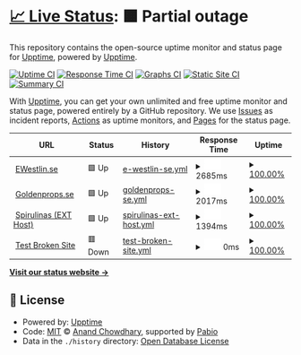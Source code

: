# [📈 Live Status](https://demo.upptime.js.org): <!--live status--> **🟧 Partial outage**

This repository contains the open-source uptime monitor and status page for [Upptime](https://upptime.js.org), powered by [Upptime](https://github.com/upptime/upptime).

[![Uptime CI](https://github.com/upptime/upptime/workflows/Uptime%20CI/badge.svg)](https://github.com/upptime/upptime/actions?query=workflow%3A%22Uptime+CI%22)
[![Response Time CI](https://github.com/upptime/upptime/workflows/Response%20Time%20CI/badge.svg)](https://github.com/upptime/upptime/actions?query=workflow%3A%22Response+Time+CI%22)
[![Graphs CI](https://github.com/upptime/upptime/workflows/Graphs%20CI/badge.svg)](https://github.com/upptime/upptime/actions?query=workflow%3A%22Graphs+CI%22)
[![Static Site CI](https://github.com/upptime/upptime/workflows/Static%20Site%20CI/badge.svg)](https://github.com/upptime/upptime/actions?query=workflow%3A%22Static+Site+CI%22)
[![Summary CI](https://github.com/upptime/upptime/workflows/Summary%20CI/badge.svg)](https://github.com/upptime/upptime/actions?query=workflow%3A%22Summary+CI%22)

With [Upptime](https://upptime.js.org), you can get your own unlimited and free uptime monitor and status page, powered entirely by a GitHub repository. We use [Issues](https://github.com/upptime/upptime/issues) as incident reports, [Actions](https://github.com/upptime/upptime/actions) as uptime monitors, and [Pages](https://demo.upptime.js.org) for the status page.

<!--start: status pages-->
<!-- This summary is generated by Upptime (https://github.com/upptime/upptime) -->
<!-- Do not edit this manually, your changes will be overwritten -->
<!-- prettier-ignore -->
| URL | Status | History | Response Time | Uptime |
| --- | ------ | ------- | ------------- | ------ |
| <img alt="" src="https://icons.duckduckgo.com/ip3/ewestlin.se.ico" height="13"> [EWestlin.se](https://ewestlin.se) | 🟩 Up | [e-westlin-se.yml](https://github.com/HalfAway/statuspage/commits/HEAD/history/e-westlin-se.yml) | <details><summary><img alt="Response time graph" src="./graphs/e-westlin-se/response-time-week.png" height="20"> 2685ms</summary><br><a href="https://demo.upptime.js.org/history/e-westlin-se"><img alt="Response time 2548" src="https://img.shields.io/endpoint?url=https%3A%2F%2Fraw.githubusercontent.com%2FHalfAway%2Fstatuspage%2FHEAD%2Fapi%2Fe-westlin-se%2Fresponse-time.json"></a><br><a href="https://demo.upptime.js.org/history/e-westlin-se"><img alt="24-hour response time 2611" src="https://img.shields.io/endpoint?url=https%3A%2F%2Fraw.githubusercontent.com%2FHalfAway%2Fstatuspage%2FHEAD%2Fapi%2Fe-westlin-se%2Fresponse-time-day.json"></a><br><a href="https://demo.upptime.js.org/history/e-westlin-se"><img alt="7-day response time 2685" src="https://img.shields.io/endpoint?url=https%3A%2F%2Fraw.githubusercontent.com%2FHalfAway%2Fstatuspage%2FHEAD%2Fapi%2Fe-westlin-se%2Fresponse-time-week.json"></a><br><a href="https://demo.upptime.js.org/history/e-westlin-se"><img alt="30-day response time 2548" src="https://img.shields.io/endpoint?url=https%3A%2F%2Fraw.githubusercontent.com%2FHalfAway%2Fstatuspage%2FHEAD%2Fapi%2Fe-westlin-se%2Fresponse-time-month.json"></a><br><a href="https://demo.upptime.js.org/history/e-westlin-se"><img alt="1-year response time 2548" src="https://img.shields.io/endpoint?url=https%3A%2F%2Fraw.githubusercontent.com%2FHalfAway%2Fstatuspage%2FHEAD%2Fapi%2Fe-westlin-se%2Fresponse-time-year.json"></a></details> | <details><summary><a href="https://demo.upptime.js.org/history/e-westlin-se">100.00%</a></summary><a href="https://demo.upptime.js.org/history/e-westlin-se"><img alt="All-time uptime 100.00%" src="https://img.shields.io/endpoint?url=https%3A%2F%2Fraw.githubusercontent.com%2FHalfAway%2Fstatuspage%2FHEAD%2Fapi%2Fe-westlin-se%2Fuptime.json"></a><br><a href="https://demo.upptime.js.org/history/e-westlin-se"><img alt="24-hour uptime 100.00%" src="https://img.shields.io/endpoint?url=https%3A%2F%2Fraw.githubusercontent.com%2FHalfAway%2Fstatuspage%2FHEAD%2Fapi%2Fe-westlin-se%2Fuptime-day.json"></a><br><a href="https://demo.upptime.js.org/history/e-westlin-se"><img alt="7-day uptime 100.00%" src="https://img.shields.io/endpoint?url=https%3A%2F%2Fraw.githubusercontent.com%2FHalfAway%2Fstatuspage%2FHEAD%2Fapi%2Fe-westlin-se%2Fuptime-week.json"></a><br><a href="https://demo.upptime.js.org/history/e-westlin-se"><img alt="30-day uptime 100.00%" src="https://img.shields.io/endpoint?url=https%3A%2F%2Fraw.githubusercontent.com%2FHalfAway%2Fstatuspage%2FHEAD%2Fapi%2Fe-westlin-se%2Fuptime-month.json"></a><br><a href="https://demo.upptime.js.org/history/e-westlin-se"><img alt="1-year uptime 100.00%" src="https://img.shields.io/endpoint?url=https%3A%2F%2Fraw.githubusercontent.com%2FHalfAway%2Fstatuspage%2FHEAD%2Fapi%2Fe-westlin-se%2Fuptime-year.json"></a></details>
| <img alt="" src="https://icons.duckduckgo.com/ip3/goldenprops.se.ico" height="13"> [Goldenprops.se](https://goldenprops.se) | 🟩 Up | [goldenprops-se.yml](https://github.com/HalfAway/statuspage/commits/HEAD/history/goldenprops-se.yml) | <details><summary><img alt="Response time graph" src="./graphs/goldenprops-se/response-time-week.png" height="20"> 2017ms</summary><br><a href="https://demo.upptime.js.org/history/goldenprops-se"><img alt="Response time 2563" src="https://img.shields.io/endpoint?url=https%3A%2F%2Fraw.githubusercontent.com%2FHalfAway%2Fstatuspage%2FHEAD%2Fapi%2Fgoldenprops-se%2Fresponse-time.json"></a><br><a href="https://demo.upptime.js.org/history/goldenprops-se"><img alt="24-hour response time 1646" src="https://img.shields.io/endpoint?url=https%3A%2F%2Fraw.githubusercontent.com%2FHalfAway%2Fstatuspage%2FHEAD%2Fapi%2Fgoldenprops-se%2Fresponse-time-day.json"></a><br><a href="https://demo.upptime.js.org/history/goldenprops-se"><img alt="7-day response time 2017" src="https://img.shields.io/endpoint?url=https%3A%2F%2Fraw.githubusercontent.com%2FHalfAway%2Fstatuspage%2FHEAD%2Fapi%2Fgoldenprops-se%2Fresponse-time-week.json"></a><br><a href="https://demo.upptime.js.org/history/goldenprops-se"><img alt="30-day response time 2563" src="https://img.shields.io/endpoint?url=https%3A%2F%2Fraw.githubusercontent.com%2FHalfAway%2Fstatuspage%2FHEAD%2Fapi%2Fgoldenprops-se%2Fresponse-time-month.json"></a><br><a href="https://demo.upptime.js.org/history/goldenprops-se"><img alt="1-year response time 2563" src="https://img.shields.io/endpoint?url=https%3A%2F%2Fraw.githubusercontent.com%2FHalfAway%2Fstatuspage%2FHEAD%2Fapi%2Fgoldenprops-se%2Fresponse-time-year.json"></a></details> | <details><summary><a href="https://demo.upptime.js.org/history/goldenprops-se">100.00%</a></summary><a href="https://demo.upptime.js.org/history/goldenprops-se"><img alt="All-time uptime 100.00%" src="https://img.shields.io/endpoint?url=https%3A%2F%2Fraw.githubusercontent.com%2FHalfAway%2Fstatuspage%2FHEAD%2Fapi%2Fgoldenprops-se%2Fuptime.json"></a><br><a href="https://demo.upptime.js.org/history/goldenprops-se"><img alt="24-hour uptime 100.00%" src="https://img.shields.io/endpoint?url=https%3A%2F%2Fraw.githubusercontent.com%2FHalfAway%2Fstatuspage%2FHEAD%2Fapi%2Fgoldenprops-se%2Fuptime-day.json"></a><br><a href="https://demo.upptime.js.org/history/goldenprops-se"><img alt="7-day uptime 100.00%" src="https://img.shields.io/endpoint?url=https%3A%2F%2Fraw.githubusercontent.com%2FHalfAway%2Fstatuspage%2FHEAD%2Fapi%2Fgoldenprops-se%2Fuptime-week.json"></a><br><a href="https://demo.upptime.js.org/history/goldenprops-se"><img alt="30-day uptime 100.00%" src="https://img.shields.io/endpoint?url=https%3A%2F%2Fraw.githubusercontent.com%2FHalfAway%2Fstatuspage%2FHEAD%2Fapi%2Fgoldenprops-se%2Fuptime-month.json"></a><br><a href="https://demo.upptime.js.org/history/goldenprops-se"><img alt="1-year uptime 100.00%" src="https://img.shields.io/endpoint?url=https%3A%2F%2Fraw.githubusercontent.com%2FHalfAway%2Fstatuspage%2FHEAD%2Fapi%2Fgoldenprops-se%2Fuptime-year.json"></a></details>
| <img alt="" src="https://icons.duckduckgo.com/ip3/spirulinas.se.ico" height="13"> [Spirulinas (EXT Host)](https://spirulinas.se) | 🟩 Up | [spirulinas-ext-host.yml](https://github.com/HalfAway/statuspage/commits/HEAD/history/spirulinas-ext-host.yml) | <details><summary><img alt="Response time graph" src="./graphs/spirulinas-ext-host/response-time-week.png" height="20"> 1394ms</summary><br><a href="https://demo.upptime.js.org/history/spirulinas-ext-host"><img alt="Response time 1453" src="https://img.shields.io/endpoint?url=https%3A%2F%2Fraw.githubusercontent.com%2FHalfAway%2Fstatuspage%2FHEAD%2Fapi%2Fspirulinas-ext-host%2Fresponse-time.json"></a><br><a href="https://demo.upptime.js.org/history/spirulinas-ext-host"><img alt="24-hour response time 1170" src="https://img.shields.io/endpoint?url=https%3A%2F%2Fraw.githubusercontent.com%2FHalfAway%2Fstatuspage%2FHEAD%2Fapi%2Fspirulinas-ext-host%2Fresponse-time-day.json"></a><br><a href="https://demo.upptime.js.org/history/spirulinas-ext-host"><img alt="7-day response time 1394" src="https://img.shields.io/endpoint?url=https%3A%2F%2Fraw.githubusercontent.com%2FHalfAway%2Fstatuspage%2FHEAD%2Fapi%2Fspirulinas-ext-host%2Fresponse-time-week.json"></a><br><a href="https://demo.upptime.js.org/history/spirulinas-ext-host"><img alt="30-day response time 1453" src="https://img.shields.io/endpoint?url=https%3A%2F%2Fraw.githubusercontent.com%2FHalfAway%2Fstatuspage%2FHEAD%2Fapi%2Fspirulinas-ext-host%2Fresponse-time-month.json"></a><br><a href="https://demo.upptime.js.org/history/spirulinas-ext-host"><img alt="1-year response time 1453" src="https://img.shields.io/endpoint?url=https%3A%2F%2Fraw.githubusercontent.com%2FHalfAway%2Fstatuspage%2FHEAD%2Fapi%2Fspirulinas-ext-host%2Fresponse-time-year.json"></a></details> | <details><summary><a href="https://demo.upptime.js.org/history/spirulinas-ext-host">100.00%</a></summary><a href="https://demo.upptime.js.org/history/spirulinas-ext-host"><img alt="All-time uptime 100.00%" src="https://img.shields.io/endpoint?url=https%3A%2F%2Fraw.githubusercontent.com%2FHalfAway%2Fstatuspage%2FHEAD%2Fapi%2Fspirulinas-ext-host%2Fuptime.json"></a><br><a href="https://demo.upptime.js.org/history/spirulinas-ext-host"><img alt="24-hour uptime 100.00%" src="https://img.shields.io/endpoint?url=https%3A%2F%2Fraw.githubusercontent.com%2FHalfAway%2Fstatuspage%2FHEAD%2Fapi%2Fspirulinas-ext-host%2Fuptime-day.json"></a><br><a href="https://demo.upptime.js.org/history/spirulinas-ext-host"><img alt="7-day uptime 100.00%" src="https://img.shields.io/endpoint?url=https%3A%2F%2Fraw.githubusercontent.com%2FHalfAway%2Fstatuspage%2FHEAD%2Fapi%2Fspirulinas-ext-host%2Fuptime-week.json"></a><br><a href="https://demo.upptime.js.org/history/spirulinas-ext-host"><img alt="30-day uptime 100.00%" src="https://img.shields.io/endpoint?url=https%3A%2F%2Fraw.githubusercontent.com%2FHalfAway%2Fstatuspage%2FHEAD%2Fapi%2Fspirulinas-ext-host%2Fuptime-month.json"></a><br><a href="https://demo.upptime.js.org/history/spirulinas-ext-host"><img alt="1-year uptime 100.00%" src="https://img.shields.io/endpoint?url=https%3A%2F%2Fraw.githubusercontent.com%2FHalfAway%2Fstatuspage%2FHEAD%2Fapi%2Fspirulinas-ext-host%2Fuptime-year.json"></a></details>
| <img alt="" src="https://icons.duckduckgo.com/ip3/thissitedoesnotexist.koj.co.ico" height="13"> [Test Broken Site](https://thissitedoesnotexist.koj.co) | 🟥 Down | [test-broken-site.yml](https://github.com/HalfAway/statuspage/commits/HEAD/history/test-broken-site.yml) | <details><summary><img alt="Response time graph" src="./graphs/test-broken-site/response-time-week.png" height="20"> 0ms</summary><br><a href="https://demo.upptime.js.org/history/test-broken-site"><img alt="Response time 0" src="https://img.shields.io/endpoint?url=https%3A%2F%2Fraw.githubusercontent.com%2FHalfAway%2Fstatuspage%2FHEAD%2Fapi%2Ftest-broken-site%2Fresponse-time.json"></a><br><a href="https://demo.upptime.js.org/history/test-broken-site"><img alt="24-hour response time 0" src="https://img.shields.io/endpoint?url=https%3A%2F%2Fraw.githubusercontent.com%2FHalfAway%2Fstatuspage%2FHEAD%2Fapi%2Ftest-broken-site%2Fresponse-time-day.json"></a><br><a href="https://demo.upptime.js.org/history/test-broken-site"><img alt="7-day response time 0" src="https://img.shields.io/endpoint?url=https%3A%2F%2Fraw.githubusercontent.com%2FHalfAway%2Fstatuspage%2FHEAD%2Fapi%2Ftest-broken-site%2Fresponse-time-week.json"></a><br><a href="https://demo.upptime.js.org/history/test-broken-site"><img alt="30-day response time 0" src="https://img.shields.io/endpoint?url=https%3A%2F%2Fraw.githubusercontent.com%2FHalfAway%2Fstatuspage%2FHEAD%2Fapi%2Ftest-broken-site%2Fresponse-time-month.json"></a><br><a href="https://demo.upptime.js.org/history/test-broken-site"><img alt="1-year response time 0" src="https://img.shields.io/endpoint?url=https%3A%2F%2Fraw.githubusercontent.com%2FHalfAway%2Fstatuspage%2FHEAD%2Fapi%2Ftest-broken-site%2Fresponse-time-year.json"></a></details> | <details><summary><a href="https://demo.upptime.js.org/history/test-broken-site">100.00%</a></summary><a href="https://demo.upptime.js.org/history/test-broken-site"><img alt="All-time uptime 100.00%" src="https://img.shields.io/endpoint?url=https%3A%2F%2Fraw.githubusercontent.com%2FHalfAway%2Fstatuspage%2FHEAD%2Fapi%2Ftest-broken-site%2Fuptime.json"></a><br><a href="https://demo.upptime.js.org/history/test-broken-site"><img alt="24-hour uptime 100.00%" src="https://img.shields.io/endpoint?url=https%3A%2F%2Fraw.githubusercontent.com%2FHalfAway%2Fstatuspage%2FHEAD%2Fapi%2Ftest-broken-site%2Fuptime-day.json"></a><br><a href="https://demo.upptime.js.org/history/test-broken-site"><img alt="7-day uptime 100.00%" src="https://img.shields.io/endpoint?url=https%3A%2F%2Fraw.githubusercontent.com%2FHalfAway%2Fstatuspage%2FHEAD%2Fapi%2Ftest-broken-site%2Fuptime-week.json"></a><br><a href="https://demo.upptime.js.org/history/test-broken-site"><img alt="30-day uptime 100.00%" src="https://img.shields.io/endpoint?url=https%3A%2F%2Fraw.githubusercontent.com%2FHalfAway%2Fstatuspage%2FHEAD%2Fapi%2Ftest-broken-site%2Fuptime-month.json"></a><br><a href="https://demo.upptime.js.org/history/test-broken-site"><img alt="1-year uptime 100.00%" src="https://img.shields.io/endpoint?url=https%3A%2F%2Fraw.githubusercontent.com%2FHalfAway%2Fstatuspage%2FHEAD%2Fapi%2Ftest-broken-site%2Fuptime-year.json"></a></details>

<!--end: status pages-->

[**Visit our status website →**](https://demo.upptime.js.org)

## 📄 License

- Powered by: [Upptime](https://github.com/upptime/upptime)
- Code: [MIT](./LICENSE) © [Anand Chowdhary](https://anandchowdhary.com), supported by [Pabio](https://pabio.com)
- Data in the `./history` directory: [Open Database License](https://opendatacommons.org/licenses/odbl/1-0/)
